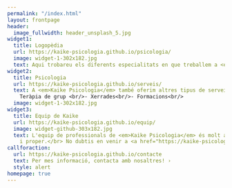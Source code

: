 ```yaml
---
permalink: "/index.html"
layout: frontpage
header:
  image_fullwidth: header_unsplash_5.jpg
widget1:
  title: Logopèdia
  url: https://kaike-psicologia.github.io/psicologia/
  image: widget-1-302x182.jpg
  text: Aqui trobareu els diferents especialitats en que treballem a <em>Kaike Psicologia</em>.
widget2:
  title: Psicologia
  url: https://kaike-psicologia.github.io/serveis/
  text: A <em>Kaike Psicologia</em> també oferim altres tipus de serveis com:<br/>-
    Teràpia de grup <br/>- Xerrades<br/>- Formacions<br/>
  image: widget-1-302x182.jpg
widget3:
  title: Equip de Kaike
  url: https://kaike-psicologia.github.io/equip/
  image: widget-github-303x182.jpg
  text: L'equip de professionals de <em>Kaike Psicologia</em> és molt ampli, especialitzat
    i proper.</br> No dubtis en venir a <a href="https://kaike-psicologia.github.io/contacte/">conèixer-nos!</a>
callforaction:
  url: https://kaike-psicologia.github.io/contacte
  text: Per mes informació, contacta amb nosaltres! ›
  style: alert
homepage: true
---
```

